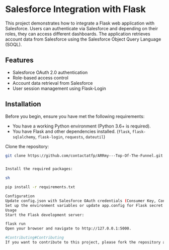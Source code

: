 # Salesforce Integration with Flask

This project demonstrates how to integrate a Flask web application with Salesforce. Users can authenticate via Salesforce and depending on their roles, they can 
access different dashboards. The application retrieves account data from Salesforce using the Salesforce Object Query Language (SOQL).

## Features

- Salesforce OAuth 2.0 authentication
- Role-based access control
- Account data retrieval from Salesforce
- User session management using Flask-Login

## Installation

Before you begin, ensure you have met the following requirements:

- You have a working Python environment (Python 3.6+ is required).
- You have Flask and other dependencies installed. (`flask`, `flask-sqlalchemy`, `flask-login`, `requests`, `dateutil`)

Clone the repository:

```sh
git clone https://github.com/contactatfp/ARRmy---Top-Of-The-Funnel.git


Install the required packages:

sh

pip install -r requirements.txt

Configuration
Update config.json with Salesforce OAuth credentials (Consumer Key, Consumer Secret, and Password).
Set up the environment variables or update app.config for Flask secret key and database configurations.
Usage
Start the Flask development server:

flask run
Open your browser and navigate to http://127.0.0.1:5000.

#Contributing#Contributing
If you want to contribute to this project, please fork the repository and create a pull request.
